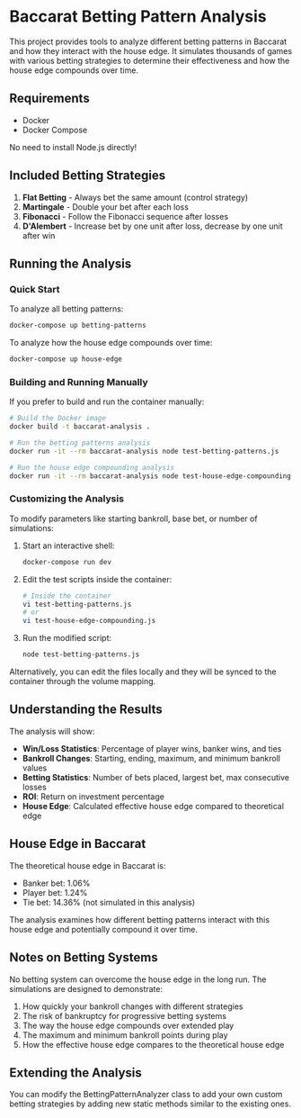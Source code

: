 # Baccarat Betting Pattern Analysis

This project provides tools to analyze different betting patterns in Baccarat and how they interact with the house edge. It simulates thousands of games with various betting strategies to determine their effectiveness and how the house edge compounds over time.

## Requirements

- Docker
- Docker Compose

No need to install Node.js directly!

## Included Betting Strategies

1. **Flat Betting** - Always bet the same amount (control strategy)
2. **Martingale** - Double your bet after each loss
3. **Fibonacci** - Follow the Fibonacci sequence after losses
4. **D'Alembert** - Increase bet by one unit after loss, decrease by one unit after win

## Running the Analysis

### Quick Start

To analyze all betting patterns:

```bash
docker-compose up betting-patterns
```

To analyze how the house edge compounds over time:

```bash
docker-compose up house-edge
```

### Building and Running Manually

If you prefer to build and run the container manually:

```bash
# Build the Docker image
docker build -t baccarat-analysis .

# Run the betting patterns analysis
docker run -it --rm baccarat-analysis node test-betting-patterns.js

# Run the house edge compounding analysis
docker run -it --rm baccarat-analysis node test-house-edge-compounding.js
```

### Customizing the Analysis

To modify parameters like starting bankroll, base bet, or number of simulations:

1. Start an interactive shell:
   ```bash
   docker-compose run dev
   ```

2. Edit the test scripts inside the container:
   ```bash
   # Inside the container
   vi test-betting-patterns.js
   # or
   vi test-house-edge-compounding.js
   ```

3. Run the modified script:
   ```bash
   node test-betting-patterns.js
   ```

Alternatively, you can edit the files locally and they will be synced to the container through the volume mapping.

## Understanding the Results

The analysis will show:

- **Win/Loss Statistics**: Percentage of player wins, banker wins, and ties
- **Bankroll Changes**: Starting, ending, maximum, and minimum bankroll values
- **Betting Statistics**: Number of bets placed, largest bet, max consecutive losses
- **ROI**: Return on investment percentage
- **House Edge**: Calculated effective house edge compared to theoretical edge

## House Edge in Baccarat

The theoretical house edge in Baccarat is:
- Banker bet: 1.06%
- Player bet: 1.24%
- Tie bet: 14.36% (not simulated in this analysis)

The analysis examines how different betting patterns interact with this house edge and potentially compound it over time.

## Notes on Betting Systems

No betting system can overcome the house edge in the long run. The simulations are designed to demonstrate:

1. How quickly your bankroll changes with different strategies
2. The risk of bankruptcy for progressive betting systems
3. The way the house edge compounds over extended play
4. The maximum and minimum bankroll points during play
5. How the effective house edge compares to the theoretical house edge

## Extending the Analysis

You can modify the BettingPatternAnalyzer class to add your own custom betting strategies by adding new static methods similar to the existing ones. 